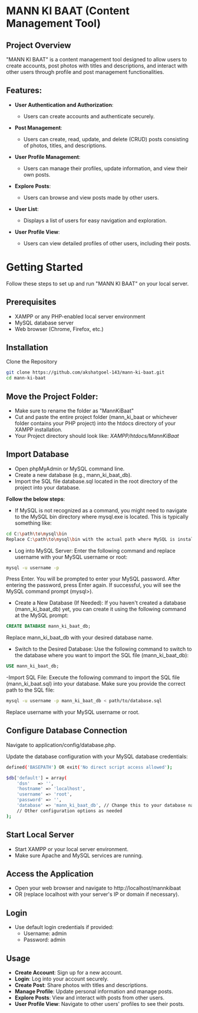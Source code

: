 # MANN KI BAAT (Content Management Tool)

## Project Overview
"MANN KI BAAT" is a content management tool designed to allow users to create accounts, post photos with titles and descriptions, and interact with other users through profile and post management functionalities.

## Features:

- **User Authentication and Authorization**:
	- Users can create accounts and authenticate securely.
  
- **Post Management**:
	- Users can create, read, update, and delete (CRUD) posts consisting of photos, titles, and descriptions.

- **User Profile Management**:
	- Users can manage their profiles, update information, and view their own posts.
  
- **Explore Posts**:
	- Users can browse and view posts made by other users.

- **User List**:
	- Displays a list of users for easy navigation and exploration.

- **User Profile View**:
	- Users can view detailed profiles of other users, including their posts.

# Getting Started
Follow these steps to set up and run "MANN KI BAAT" on your local server.

## Prerequisites
- XAMPP or any PHP-enabled local server environment
- MySQL database server
- Web browser (Chrome, Firefox, etc.)
  
## Installation
Clone the Repository

```sh
git clone https://github.com/akshatgoel-143/mann-ki-baat.git
cd mann-ki-baat
```
## Move the Project Folder:
- Make sure to rename the folder as "MannKiBaat"
- Cut and paste the entire project folder (mann_ki_baat or whichever folder contains your PHP project) into the htdocs directory of your XAMPP installation.
- Your Project directory should look like: *XAMPP/htdocs/MannKiBaat*

## Import Database

- Open phpMyAdmin or MySQL command line.
- Create a new database (e.g., mann_ki_baat_db).
- Import the SQL file database.sql located in the root directory of the project into your database.

**Follow the below steps**:

- If MySQL is not recognized as a command, you might need to navigate to the MySQL bin directory where mysql.exe is located. This is typically something like:
```sh
cd C:\path\to\mysql\bin
Replace C:\path\to\mysql\bin with the actual path where MySQL is installed on your system.
```

- Log into MySQL Server:
Enter the following command and replace username with your MySQL username or root:
```sh
mysql -u username -p
```

Press Enter. You will be prompted to enter your MySQL password. After entering the password, press Enter again. If successful, you will see the MySQL command prompt (mysql>).

- Create a New Database (If Needed):
If you haven't created a database (mann_ki_baat_db) yet, you can create it using the following command at the MySQL prompt:
```sql
CREATE DATABASE mann_ki_baat_db;
```
Replace mann_ki_baat_db with your desired database name.

- Switch to the Desired Database:
Use the following command to switch to the database where you want to import the SQL file (mann_ki_baat_db):
```sql
USE mann_ki_baat_db;
```

-Import SQL File:
Execute the following command to import the SQL file (mann_ki_baat.sql) into your database. Make sure you provide the correct path to the SQL file:
```sh
mysql -u username -p mann_ki_baat_db < path/to/database.sql
```
Replace username with your MySQL username or root.

## Configure Database Connection

Navigate to application/config/database.php.

Update the database configuration with your MySQL database credentials:

```sh
defined('BASEPATH') OR exit('No direct script access allowed');

$db['default'] = array(
    'dsn'   => '',
    'hostname' => 'localhost',
    'username' => 'root',
    'password' => '',
    'database' => 'mann_ki_baat_db', // Change this to your database name
    // Other configuration options as needed
);
```

## Start Local Server

- Start XAMPP or your local server environment.
- Make sure Apache and MySQL services are running.

## Access the Application

- Open your web browser and navigate to http://localhost/mannkibaat
- OR (replace localhost with your server's IP or domain if necessary).

## Login

- Use default login credentials if provided:
	- Username: admin
	- Password: admin

## Usage
- **Create Account**: Sign up for a new account.
- **Login**: Log into your account securely.
- **Create Post**: Share photos with titles and descriptions.
- **Manage Profile**: Update personal information and manage posts.
- **Explore Posts**: View and interact with posts from other users.
- **User Profile View**: Navigate to other users' profiles to see their posts.
